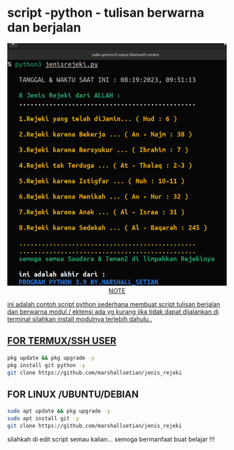 # script -python - tulisan berwarna dan berjalan 

<p align="center">
<a href="#"><img src="Screenshot from 2023-08-19 10-25-36.png"

## NOTE
ini adalah contoh script python sederhana membuat script tulisan berjalan dan berwarna
modul / ektensi ada yg kurang jika tidak dapat dijalankan di terminal 
silahkan install modulnya terlebih dahulu..


## FOR TERMUX/SSH USER
```bash
pkg update && pkg upgrade -y
pkg install git python -y
git clone https://github.com/marshallsetian/jenis_rejeki
```
## FOR LINUX /UBUNTU/DEBIAN
```bash
sudo apt update && pkg upgrade -y
sudo apt install git -y
git clone https://github.com/marshallsetian/jenis_rejeki
```
silahkah di edit script semau kalian...
semoga bermanfaat buat belajar !!!



